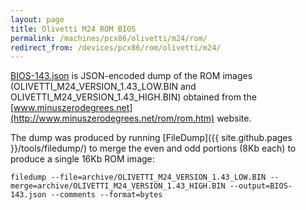 ```yaml
---
layout: page
title: Olivetti M24 ROM BIOS
permalink: /machines/pcx86/olivetti/m24/rom/
redirect_from: /devices/pcx86/rom/olivetti/m24/
---
```


[BIOS-143.json](BIOS-143.json) is JSON-encoded dump of the ROM images (OLIVETTI_M24_VERSION_1.43_LOW.BIN
and OLIVETTI_M24_VERSION_1.43_HIGH.BIN) obtained from the
[www.minuszerodegrees.net](http://www.minuszerodegrees.net/rom/rom.htm) website.  

The dump was produced by running [FileDump]({{ site.github.pages }}/tools/filedump/) to merge the even and odd portions (8Kb each)
to produce a single 16Kb ROM image:

	filedump --file=archive/OLIVETTI_M24_VERSION_1.43_LOW.BIN --merge=archive/OLIVETTI_M24_VERSION_1.43_HIGH.BIN --output=BIOS-143.json --comments --format=bytes
